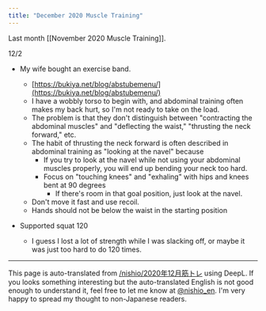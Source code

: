 ```yaml
---
title: "December 2020 Muscle Training"
---
```


Last month [[November 2020 Muscle Training]].

12/2
- My wife bought an exercise band.
    - [https://bukiya.net/blog/abstubemenu/](https://bukiya.net/blog/abstubemenu/)
    - I have a wobbly torso to begin with, and abdominal training often makes my back hurt, so I'm not ready to take on the load.
    - The problem is that they don't distinguish between "contracting the abdominal muscles" and "deflecting the waist," "thrusting the neck forward," etc.
    - The habit of thrusting the neck forward is often described in abdominal training as "looking at the navel" because
        - If you try to look at the navel while not using your abdominal muscles properly, you will end up bending your neck too hard.
        - Focus on "touching knees" and "exhaling" with hips and knees bent at 90 degrees
            - If there's room in that goal position, just look at the navel.
    - Don't move it fast and use recoil.
    - Hands should not be below the waist in the starting position

- Supported squat 120
    - I guess I lost a lot of strength while I was slacking off, or maybe it was just too hard to do 120 times.

---
This page is auto-translated from [/nishio/2020年12月筋トレ](https://scrapbox.io/nishio/2020年12月筋トレ) using DeepL. If you looks something interesting but the auto-translated English is not good enough to understand it, feel free to let me know at [@nishio_en](https://twitter.com/nishio_en). I'm very happy to spread my thought to non-Japanese readers.